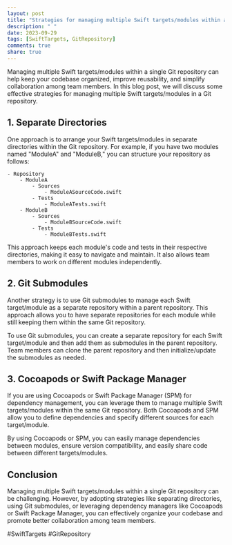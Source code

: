```yaml
---
layout: post
title: "Strategies for managing multiple Swift targets/modules within a single Git repository"
description: " "
date: 2023-09-29
tags: [SwiftTargets, GitRepository]
comments: true
share: true
---
```


Managing multiple Swift targets/modules within a single Git repository can help keep your codebase organized, improve reusability, and simplify collaboration among team members. In this blog post, we will discuss some effective strategies for managing multiple Swift targets/modules in a Git repository.

## 1. Separate Directories

One approach is to arrange your Swift targets/modules in separate directories within the Git repository. For example, if you have two modules named "ModuleA" and "ModuleB," you can structure your repository as follows:

```
- Repository
    - ModuleA
        - Sources
            - ModuleASourceCode.swift
        - Tests
            - ModuleATests.swift
    - ModuleB
        - Sources
            - ModuleBSourceCode.swift
        - Tests
            - ModuleBTests.swift
```

This approach keeps each module's code and tests in their respective directories, making it easy to navigate and maintain. It also allows team members to work on different modules independently.

## 2. Git Submodules

Another strategy is to use Git submodules to manage each Swift target/module as a separate repository within a parent repository. This approach allows you to have separate repositories for each module while still keeping them within the same Git repository.

To use Git submodules, you can create a separate repository for each Swift target/module and then add them as submodules in the parent repository. Team members can clone the parent repository and then initialize/update the submodules as needed.

## 3. Cocoapods or Swift Package Manager

If you are using Cocoapods or Swift Package Manager (SPM) for dependency management, you can leverage them to manage multiple Swift targets/modules within the same Git repository. Both Cocoapods and SPM allow you to define dependencies and specify different sources for each target/module.

By using Cocoapods or SPM, you can easily manage dependencies between modules, ensure version compatibility, and easily share code between different targets/modules.

## Conclusion

Managing multiple Swift targets/modules within a single Git repository can be challenging. However, by adopting strategies like separating directories, using Git submodules, or leveraging dependency managers like Cocoapods or Swift Package Manager, you can effectively organize your codebase and promote better collaboration among team members.

#SwiftTargets #GitRepository